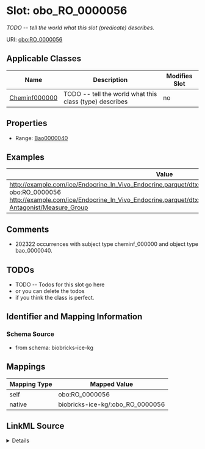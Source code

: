

# Slot: obo_RO_0000056


_TODO -- tell the world what this slot (predicate) describes._





URI: [obo:RO_0000056](http://purl.obolibrary.org/obo/RO_0000056)



<!-- no inheritance hierarchy -->





## Applicable Classes

| Name | Description | Modifies Slot |
| --- | --- | --- |
| [Cheminf000000](../classes/Cheminf000000.md) | TODO -- tell the world what this class (type) describes |  no  |







## Properties

* Range: [Bao0000040](../classes/Bao0000040.md)






## Examples

| Value |
| --- |
| http://example.com/ice/Endocrine_In_Vivo_Endocrine.parquet/dtxsid/DTXSID9047962/Chemical_Entity obo:RO_0000056 http://example.com/ice/Endocrine_In_Vivo_Endocrine.parquet/dtxsid/DTXSID9047962/assay/Hershberger-Antagonist/Measure_Group |

## Comments

* 202322 occurrences with subject type cheminf_000000 and object type bao_0000040.

## TODOs

* TODO -- Todos for this slot go here
* or you can delete the todos
* if you think the class is perfect.

## Identifier and Mapping Information







### Schema Source


* from schema: biobricks-ice-kg




## Mappings

| Mapping Type | Mapped Value |
| ---  | ---  |
| self | obo:RO_0000056 |
| native | biobricks-ice-kg/:obo_RO_0000056 |




## LinkML Source

<details>
```yaml
name: obo_RO_0000056
description: TODO -- tell the world what this slot (predicate) describes.
todos:
- TODO -- Todos for this slot go here
- or you can delete the todos
- if you think the class is perfect.
comments:
- 202322 occurrences with subject type cheminf_000000 and object type bao_0000040.
examples:
- value: http://example.com/ice/Endocrine_In_Vivo_Endocrine.parquet/dtxsid/DTXSID9047962/Chemical_Entity
    obo:RO_0000056 http://example.com/ice/Endocrine_In_Vivo_Endocrine.parquet/dtxsid/DTXSID9047962/assay/Hershberger-Antagonist/Measure_Group
from_schema: biobricks-ice-kg
rank: 1000
slot_uri: obo:RO_0000056
alias: obo_RO_0000056
domain_of:
- cheminf_000000
range: bao_0000040

```
</details>